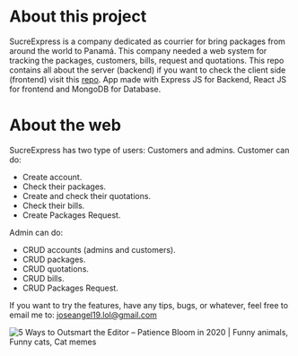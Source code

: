 ﻿# About this project
SucreExpress is a company dedicated as courrier for bring packages from around the world to Panamá. This company needed a web system for tracking the packages, customers, bills, request and quotations. This repo contains all about the server (backend) if you want to check the client side (frontend) visit this [repo](https://github.com/josangelATM/SucreExpress-frontend).
App made with Express JS for Backend, React JS for frontend and MongoDB for Database. 

# About the web

SucreExpress has two type of users: Customers and admins.
Customer can do: 
 - Create account. 
 - Check their packages. 
 - Create and check their quotations. 
 - Check their bills. 
 - Create Packages Request. 

 
Admin can do: 
 - CRUD accounts (admins and customers).
 - CRUD packages. 
 - CRUD quotations. 
 - CRUD bills. 
 - CRUD Packages Request. 

If you want to try the features, have any tips, bugs, or whatever, feel free to email me to: joseangel19.lol@gmail.com 

![5 Ways to Outsmart the Editor – Patience Bloom in 2020 | Funny animals,  Funny cats, Cat memes](https://i.pinimg.com/originals/e6/29/49/e6294964e26db35f05e41e25e689b19d.gif)


